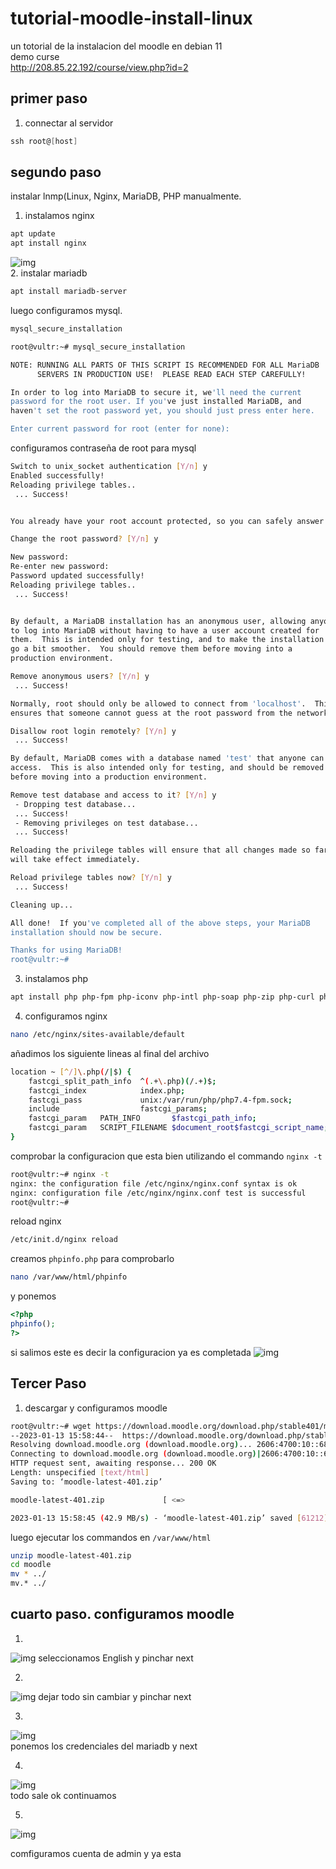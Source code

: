 # tutorial-moodle-install-linux
un totorial de la instalacion del moodle en debian 11    
demo curse     
http://208.85.22.192/course/view.php?id=2
## primer paso 
1. connectar al servidor       

``` powershell 
ssh root@[host] 
```     
## segundo paso
 instalar lnmp(Linux, Nginx, MariaDB, PHP manualmente.     
1. instalamos nginx
```bash
apt update 
apt install nginx 
```
![img](https://github.com/kesshouban/tutorial-moodle-install-linux/raw/main/pic/1.png)    
2. instalar mariadb
```bash
apt install mariadb-server
```
luego configuramos mysql.
```bash
mysql_secure_installation
```
```bash
root@vultr:~# mysql_secure_installation

NOTE: RUNNING ALL PARTS OF THIS SCRIPT IS RECOMMENDED FOR ALL MariaDB
      SERVERS IN PRODUCTION USE!  PLEASE READ EACH STEP CAREFULLY!

In order to log into MariaDB to secure it, we'll need the current
password for the root user. If you've just installed MariaDB, and
haven't set the root password yet, you should just press enter here.

Enter current password for root (enter for none):
```
configuramos contraseña de root para mysql
```bash
Switch to unix_socket authentication [Y/n] y
Enabled successfully!
Reloading privilege tables..
 ... Success!


You already have your root account protected, so you can safely answer 'n'.

Change the root password? [Y/n] y

New password:
Re-enter new password:
Password updated successfully!
Reloading privilege tables..
 ... Success!


By default, a MariaDB installation has an anonymous user, allowing anyone
to log into MariaDB without having to have a user account created for
them.  This is intended only for testing, and to make the installation
go a bit smoother.  You should remove them before moving into a
production environment.

Remove anonymous users? [Y/n] y
 ... Success!

Normally, root should only be allowed to connect from 'localhost'.  This
ensures that someone cannot guess at the root password from the network.

Disallow root login remotely? [Y/n] y
 ... Success!

By default, MariaDB comes with a database named 'test' that anyone can
access.  This is also intended only for testing, and should be removed
before moving into a production environment.

Remove test database and access to it? [Y/n] y
 - Dropping test database...
 ... Success!
 - Removing privileges on test database...
 ... Success!

Reloading the privilege tables will ensure that all changes made so far
will take effect immediately.

Reload privilege tables now? [Y/n] y
 ... Success!

Cleaning up...

All done!  If you've completed all of the above steps, your MariaDB
installation should now be secure.

Thanks for using MariaDB!
root@vultr:~#
```

3. instalamos php

```bash
apt install php php-fpm php-iconv php-intl php-soap php-zip php-curl php-mbstring php-mysql php-gd php-xml php-pspell php-json php-xmlrpc
```
4. configuramos nginx
```bash
nano /etc/nginx/sites-available/default
```
añadimos los siguiente lineas al final del archivo
```bash
location ~ [^/]\.php(/|$) {
    fastcgi_split_path_info  ^(.+\.php)(/.+)$;
    fastcgi_index            index.php;
    fastcgi_pass             unix:/var/run/php/php7.4-fpm.sock;
    include                  fastcgi_params;
    fastcgi_param   PATH_INFO       $fastcgi_path_info;
    fastcgi_param   SCRIPT_FILENAME $document_root$fastcgi_script_name;
}
```
comprobar la configuracion que esta bien utilizando el commando `nginx -t`
```bash
root@vultr:~# nginx -t
nginx: the configuration file /etc/nginx/nginx.conf syntax is ok
nginx: configuration file /etc/nginx/nginx.conf test is successful
root@vultr:~#
```
reload nginx 
```bash
/etc/init.d/nginx reload
```
creamos `phpinfo.php` para comprobarlo
```bash
nano /var/www/html/phpinfo 
```
y ponemos 
```php
<?php 
phpinfo();
?>
```
si salimos este es decir la configuracion ya es completada
![img](https://github.com/kesshouban/tutorial-moodle-install-linux/raw/main/pic/2.png)

## Tercer Paso
1. descargar y configuramos moodle 
```bash
root@vultr:~# wget https://download.moodle.org/download.php/stable401/moodle-latest-401.zip
--2023-01-13 15:58:44--  https://download.moodle.org/download.php/stable401/moodle-latest-401.zip
Resolving download.moodle.org (download.moodle.org)... 2606:4700:10::6816:4051, 2606:4700:10::6816:4151, 2606:4700:10::ac43:1ae9, ...
Connecting to download.moodle.org (download.moodle.org)|2606:4700:10::6816:4051|:443... connected.
HTTP request sent, awaiting response... 200 OK
Length: unspecified [text/html]
Saving to: ‘moodle-latest-401.zip’

moodle-latest-401.zip             [ <=>                                              ]  59.78K  --.-KB/s    in 0.001s

2023-01-13 15:58:45 (42.9 MB/s) - ‘moodle-latest-401.zip’ saved [61212]
```
luego ejecutar los commandos en `/var/www/html`
```bash
unzip moodle-latest-401.zip
cd moodle
mv * ../
mv.* ../
```
## cuarto paso. configuramos moodle
1. 
![img](https://github.com/kesshouban/tutorial-moodle-install-linux/raw/main/pic/3.png)
seleccionamos English y pinchar next    

2. 
![img](https://github.com/kesshouban/tutorial-moodle-install-linux/raw/main/pic/4.png)
dejar todo sin cambiar y pinchar next      

3.     
![img](https://github.com/kesshouban/tutorial-moodle-install-linux/raw/main/pic/5.png)    
ponemos los credenciales del mariadb y next

4. 
![img](https://github.com/kesshouban/tutorial-moodle-install-linux/raw/main/pic/6.png)   
todo sale ok continuamos

5. 
![img](https://github.com/kesshouban/tutorial-moodle-install-linux/raw/main/pic/8.png)   

comfiguramos cuenta de admin y ya esta


